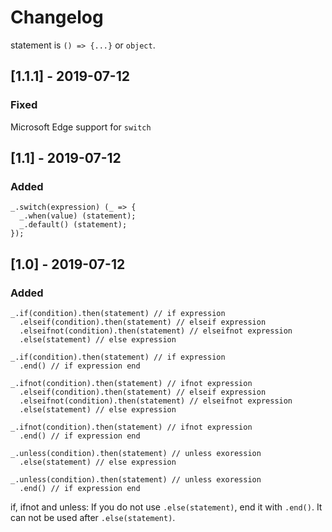 # Changelog
statement is `() => {...}` or `object`.

## [1.1.1] - 2019-07-12
### Fixed

Microsoft Edge support for `switch`

## [1.1] - 2019-07-12
### Added

```
_.switch(expression) (_ => {
  _.when(value) (statement);
  _.default() (statement);
});
```

## [1.0] - 2019-07-12
### Added

```
_.if(condition).then(statement) // if expression
  .elseif(condition).then(statement) // elseif expression
  .elseifnot(condition).then(statement) // elseifnot expression
  .else(statement) // else expression

_.if(condition).then(statement) // if expression
  .end() // if expression end

_.ifnot(condition).then(statement) // ifnot expression
  .elseif(condition).then(statement) // elseif expression
  .elseifnot(condition).then(statement) // elseifnot expression
  .else(statement) // else expression

_.ifnot(condition).then(statement) // ifnot expression
  .end() // if expression end

_.unless(condition).then(statement) // unless exoression
  .else(statement) // else expression

_.unless(condition).then(statement) // unless exoression
  .end() // if expression end
```
  
if, ifnot and unless:
If you do not use `.else(statement)`, end it with `.end()`. It can not be used after `.else(statement)`.

